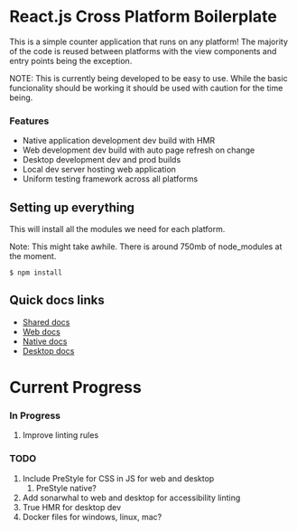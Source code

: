 # React.js Cross Platform Boilerplate
This is a simple counter application that runs on any platform! The majority of the code is reused between platforms with the view components and entry points being the exception.

NOTE: This is currently being developed to be easy to use. While the basic funcionality should be working it should be used with caution for the time being.


### Features
* Native application development dev build with HMR
* Web development dev build with auto page refresh on change
* Desktop development dev and prod builds
* Local dev server hosting web application
* Uniform testing framework across all platforms



## Setting up everything
This will install all the modules we need for each platform.

Note: This might take awhile. There is around 750mb of node_modules at the moment.
```
$ npm install
```


## Quick docs links
* [Shared docs](./shared/shared.md)
* [Web docs](./web/web.md)
* [Native docs](./native/native.md)
* [Desktop docs](./desktop/desktop.md)



# Current Progress
### In Progress
1. Improve linting rules

### TODO
1. Include PreStyle for CSS in JS for web and desktop
    1. PreStyle native?
1. Add sonarwhal to web and desktop for accessibility linting
1. True HMR for desktop dev
1. Docker files for windows, linux, mac?





